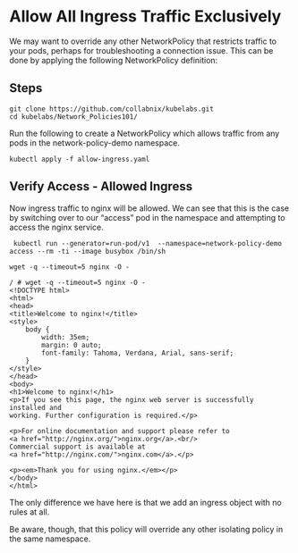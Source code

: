# Allow All Ingress Traffic Exclusively

We may want to override any other NetworkPolicy that restricts traffic to your pods, perhaps for troubleshooting a connection issue. This can be done by applying the following NetworkPolicy definition:

## Steps

```
git clone https://github.com/collabnix/kubelabs.git
cd kubelabs/Network_Policies101/
```

Run the following to create a NetworkPolicy which allows traffic from any pods in the network-policy-demo namespace.

```
kubectl apply -f allow-ingress.yaml
```

## Verify Access - Allowed Ingress

Now ingress traffic to nginx will be allowed. We can see that this is the case by switching over to our “access” pod in the namespace and attempting to access the nginx service.

```
 kubectl run --generator=run-pod/v1  --namespace=network-policy-demo access --rm -ti --image busybox /bin/sh

wget -q --timeout=5 nginx -O -
```

```
/ # wget -q --timeout=5 nginx -O -
<!DOCTYPE html>
<html>
<head>
<title>Welcome to nginx!</title>
<style>
    body {
        width: 35em;
        margin: 0 auto;
        font-family: Tahoma, Verdana, Arial, sans-serif;
    }
</style>
</head>
<body>
<h1>Welcome to nginx!</h1>
<p>If you see this page, the nginx web server is successfully installed and
working. Further configuration is required.</p>

<p>For online documentation and support please refer to
<a href="http://nginx.org/">nginx.org</a>.<br/>
Commercial support is available at
<a href="http://nginx.com/">nginx.com</a>.</p>

<p><em>Thank you for using nginx.</em></p>
</body>
</html>
```

The only difference we have here is that we add an ingress object with no rules at all.

Be aware, though, that this policy will override any other isolating policy in the same namespace.
